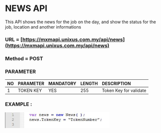 # NEWS API

This API shows the news for the job on the day, and show the status for the job, location and another informations

### URL = [https://mxmapi.unixus.com.my/api/news](https://mxmapi.unixus.com.my/api/news)

### Method = POST

### PARAMETER

| NO | PARAMETER | MANDATORY | LENGTH | DESCRIPTION |
| :--- | :--- | :--- | :--- | :--- |
| 1 | TOKEN KEY | YES | 255 | Token Key for validate |

### EXAMPLE :

![](/assets/news.JPG)

